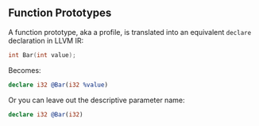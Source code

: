 ## Function Prototypes


A function prototype, aka a profile, is translated into an equivalent `declare` declaration in LLVM IR:

```cpp
int Bar(int value);
```

Becomes:


```ll
declare i32 @Bar(i32 %value)
```

Or you can leave out the descriptive parameter name:


```ll
declare i32 @Bar(i32)
```

